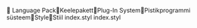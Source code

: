       Language Pack   Keelepakett   Plug-In System   Pistikprogrammi süsteem   Style   Stiil
   index.styl
   index.styl